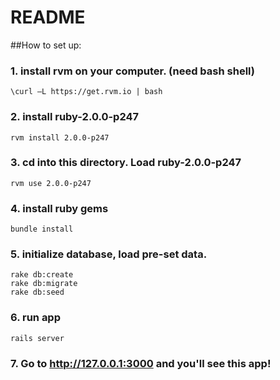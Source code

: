 # README

##How to set up:

### 1. install rvm on your computer. (need bash shell) 

```console
\curl –L https://get.rvm.io | bash
```

### 2. install ruby-2.0.0-p247

```console
rvm install 2.0.0-p247
```

### 3. cd into this directory. Load ruby-2.0.0-p247

```console
rvm use 2.0.0-p247
```

### 4. install ruby gems

```console
bundle install
```

### 5. initialize database, load pre-set data.

```console
rake db:create
rake db:migrate
rake db:seed
```

### 6. run app

```console
rails server
```

### 7. Go to http://127.0.0.1:3000 and you'll see this app!
